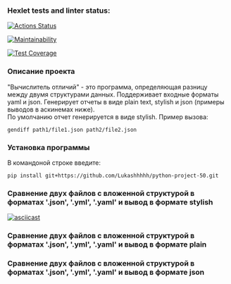 ### Hexlet tests and linter status:
[![Actions Status](https://github.com/Lukashhhhh/python-project-50/actions/workflows/hexlet-check.yml/badge.svg)](https://github.com/Lukashhhhh/python-project-50/actions)

[![Maintainability](https://api.codeclimate.com/v1/badges/1f9bf51dd2fd96708d79/maintainability)](https://codeclimate.com/github/Lukashhhhh/python-project-50/maintainability)

[![Test Coverage](https://api.codeclimate.com/v1/badges/1f9bf51dd2fd96708d79/test_coverage)](https://codeclimate.com/github/Lukashhhhh/python-project-50/test_coverage)

### Описание проекта  

"Вычислитель отличий" - это программа, определяющая разницу между двумя структурами данных.
Поддерживает входные форматы yaml и json. Генерирует отчеты в виде plain text, stylish и json
(примеры выводов в аскинемах ниже).  
По умолчанию отчет генерируется в виде stylish. Пример вызова:  
```
gendiff path1/file1.json path2/file2.json  
```

### Установка программы  
В командоной строке введите:
```
pip install git+https://github.com/Lukashhhhh/python-project-50.git
```

### Сравнение двух файлов с вложенной структурой в форматах '.json', '.yml', '.yaml'  и вывод в формате stylish
[![asciicast](https://asciinema.org/a/LJreYd8SyejWuBDENBTZvlGcH.svg)](https://asciinema.org/a/LJreYd8SyejWuBDENBTZvlGcH)

### Сравнение двух файлов с вложенной структурой в форматах '.json', '.yml', '.yaml'  и вывод в формате plain


### Сравнение двух файлов с вложенной структурой в форматах '.json', '.yml', '.yaml'  и вывод в формате json
